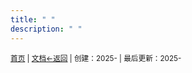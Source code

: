 ```yaml
---
title: " "
description: " "
---
```

<small id="old_menu"><a href="/kdxSMP/">首页</a> | <a href="/kdxSMP/doc/">文档</a></small><small><a href="../">←返回</a> |
 创建：2025- | 最后更新：2025-</small><br>


<script src="https://rs.kdxiaoyi.top/res/scripts/js/sober.min.js"></script><script src="https://kdxiaoyi.top/kdxSMP/pmd-reRender.min.js"></script>